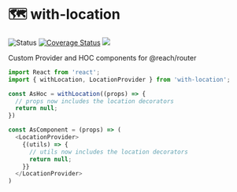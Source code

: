 
<h1>🗺️ with-location</h1>
<p>
<img  src="https://github.com/MikeIbberson/with-location/workflows/Node%20CI/badge.svg"  alt="Status" />
<a href='https://coveralls.io/github/MikeIbberson/with-location?branch=master'><img src='https://coveralls.io/repos/github/MikeIbberson/with-location/badge.svg?branch=master' alt='Coverage Status' /></a>
<img src='https://bettercodehub.com/edge/badge/MikeIbberson/with-location?branch=master'>
</p> 

<p>Custom Provider and HOC components for @reach/router</p>

```Javascript
import React from 'react';
import { withLocation, LocationProvider } from 'with-location';

const AsHoc = withLocation((props) => {
  // props now includes the location decorators
  return null;
})

const AsComponent = (props) => (
  <LocationProvider>
    {(utils) => {
      // utils now includes the location decorators
      return null;
    }}
  </LocationProvider>
)
```


